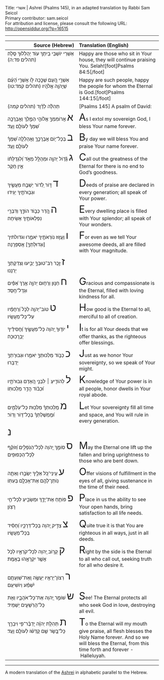 <html>
<head></head>
<body>
Title: אשרי | Ashrei (Psalms 145), in an adapted translation by Rabbi Sam Seicol<br />
Primary contributor: sam.seicol<br />
For attribution and license, please consult the following URL: <a href="http://opensiddur.org/?p=16515">http://opensiddur.org/?p=16515</a>
<p />
<hr />

<table style="margin-left: auto;margin-right: auto;" class="draggable">
<thead><tr><th id="x" style="text-align: right;">Source (Hebrew)</th><th style="text-align: left;">Translation (English)</th></tr></thead>
<tbody>
<tr>
<td style="vertical-align:top;" width="46%">
<div class="liturgy"><span lang="he">
אַשְׁרֵי יוֹשְׁבֵי בֵיתֶךָ עוֹד יְהַלְלוּךָ סֶּלָה׃ (תהלים פד:ה)
</span></div>
</td>
 
<td style="vertical-align:top;" width="53%">
<div class="english">
Happy are those who sit in Your house, they will continue praising You. Selah![foot]Psalms 84:5[/foot]
</div></td>
</tr>


<tr>
<td style="vertical-align:top;" width="46%">
<div class="liturgy"><span lang="he">
אַשְׁרֵ֣י הָ֭עָם שֶׁכָּ֣כָה לּ֑וֹ אַֽשְׁרֵ֥י הָ֝עָ֗ם שֶׁיֲהוָ֥ה אֱלֹהָֽיו׃ (תהלים קמד:טו)
    </span></div>
</td>
 
<td style="vertical-align:top;" width="53%">
<div class="english">
Happy are such people, happy the people for whom the Eternal is God.[foot]Psalms 144:15[/foot]
</div></td>
</tr>


<tr>
<td style="vertical-align:top;" width="46%">
<div class="liturgy"><span lang="he">
(תהלים קמה) תְּהִלָּ֗ה לְדָ֫וִ֥ד 
</span></div>
</td>
 
<td style="vertical-align:top;" width="53%">
<div class="english">
[Psalms 145] A psalm of David:
</div></td>
</tr>


<tr>
<td style="vertical-align:top;" width="46%">
<div class="liturgy"><span lang="he">
<span style="font-size:xx-large;">א</span>&nbsp;אֲרוֹמִמְךָ֣ אֱלוֹהַ֣י הַמֶּ֑לֶךְ וַאֲבָרֲכָ֥ה שִׁ֝מְךָ֗ לְעוֹלָ֥ם וָעֶֽד׃ 
</span></div>
</td>
 
<td style="vertical-align:top;" width="53%">
<div class="english">
<span style="font-size:xx-large;">A</span>s I extol my sovereign God, I bless Your name forever.
</div></td>
</tr>


<tr>
<td style="vertical-align:top;" width="46%">
<div class="liturgy"><span lang="he">
<span style="font-size:xx-large;">ב</span>&nbsp;בְּכָל־י֥וֹם אֲבָרֲכֶ֑ךָּ וַאֲהַלְלָ֥ה שִׁ֝מְךָ֗ לְעוֹלָ֥ם וָעֶֽד׃ 
</span></div>
</td>
 
<td style="vertical-align:top;" width="53%">
<div class="english">
<span style="font-size:xx-large;">B</span>y day we will bless You and praise Your name forever.
</div></td>
</tr>


<tr>
<td style="vertical-align:top;" width="46%">
<div class="liturgy"><span lang="he">
<span style="font-size:xx-large;">ג</span>&nbsp;גָּ֘ד֤וֹל יְהוָ֣ה וּמְהֻלָּ֣ל מְאֹ֑ד וְ֝לִגְדֻלָּת֗וֹ אֵ֣ין חֵֽקֶר׃ 
</span></div>
</td>
 
<td style="vertical-align:top;" width="53%">
<div class="english">
<span style="font-size:xx-large;">C</span>all out the greatness of the Eternal for there is no end to God’s goodness.
</div></td>
</tr>


<tr>
<td style="vertical-align:top;" width="46%">
<div class="liturgy"><span lang="he">
<span style="font-size:xx-large;">ד</span>&nbsp;דּ֣וֹר לְ֭דוֹר יְשַׁבַּ֣ח מַעֲשֶׂ֑יךָ וּגְב֖וּרֹתֶ֣יךָ יַגִּֽידוּ׃ 
</span></div>
</td>
 
<td style="vertical-align:top;" width="53%">
<div class="english">
<span style="font-size:xx-large;">D</span>eeds of praise are declared in every generation; all speak of Your power.
</div></td>
</tr>


<tr>
<td style="vertical-align:top;" width="46%">
<div class="liturgy"><span lang="he">
<span style="font-size:xx-large;">ה</span>&nbsp;הֲ֭דַר כְּב֣וֹד הוֹדֶ֑ךָ וְדִבְרֵ֖י נִפְלְאוֹתֶ֣יךָ אָשִֽׂיחָה׃ 
</span></div>
</td>
 
<td style="vertical-align:top;" width="53%">
<div class="english">
<span style="font-size:xx-large;">E</span>very dwelling place is filled with Your splendor; all speak of Your wonders.
</div></td>
</tr>


<tr>
<td style="vertical-align:top;" width="46%">
<div class="liturgy"><span lang="he">
<span style="font-size:xx-large;">ו</span>&nbsp;וֶעֱז֣וּז נוֹרְאֹתֶ֣יךָ יֹאמֵ֑רוּ וגדולתיך [וּגְדוּלָּתְךָ֥] אֲסַפְּרֶֽנָּה׃ 
</span></div>
</td>
 
<td style="vertical-align:top;" width="53%">
<div class="english">
<span style="font-size:xx-large;">F</span>or even as we tell Your awesome deeds, all are filled with Your magnitude.
</div></td>
</tr>


<tr>
<td style="vertical-align:top;" width="46%">
<div class="liturgy"><span lang="he">
<span style="font-size:xx-large;">ז</span>&nbsp;זֵ֣כֶר רַב־טוּבְךָ֣ יַבִּ֑יעוּ וְצִדְקָתְךָ֥ יְרַנֵּֽנוּ׃ 
</span></div>
</td>
 
<td style="vertical-align:top;" width="53%">
<div class="english">

</div></td>
</tr>


<tr>
<td style="vertical-align:top;" width="46%">
<div class="liturgy"><span lang="he">
<span style="font-size:xx-large;">ח</span>&nbsp;חַנּ֣וּן וְרַח֣וּם יְהוָ֑ה אֶ֥רֶךְ אַ֝פַּ֗יִם וּגְדָל־חָֽסֶד׃ 
</span></div>
</td>
 
<td style="vertical-align:top;" width="53%">
<div class="english">
<span style="font-size:xx-large;">G</span>racious and compassionate is the Eternal, filled with loving kindness for all.
</div></td>
</tr>


<tr>
<td style="vertical-align:top;" width="46%">
<div class="liturgy"><span lang="he">
<span style="font-size:xx-large;">ט</span>&nbsp;טוֹב־יְהוָ֥ה לַכֹּ֑ל וְ֝רַחֲמָ֗יו עַל־כָּל־מַעֲשָֽׂיו׃ 
</span></div>
</td>
 
<td style="vertical-align:top;" width="53%">
<div class="english">
<span style="font-size:xx-large;">H</span>ow good is the Eternal to all, merciful to all of creation.
</div></td>
</tr>


<tr>
<td style="vertical-align:top;" width="46%">
<div class="liturgy"><span lang="he">
<span style="font-size:xx-large;">י</span>&nbsp;יוֹד֣וּךָ יְ֭הוָה כָּל־מַעֲשֶׂ֑יךָ וַ֝חֲסִידֶ֗יךָ יְבָרֲכֽוּכָה׃ 
</span></div>
</td>
 
<td style="vertical-align:top;" width="53%">
<div class="english">
<span style="font-size:xx-large;">I</span>t is for all Your deeds that we offer thanks, as the righteous offer blessings.
</div></td>
</tr>


<tr>
<td style="vertical-align:top;" width="46%">
<div class="liturgy"><span lang="he">
<span style="font-size:xx-large;">כ</span>&nbsp;כְּב֣וֹד מַלְכוּתְךָ֣ יֹאמֵ֑רוּ וּגְבוּרָתְךָ֥ יְדַבֵּֽרוּ׃ 
</span></div>
</td>
 
<td style="vertical-align:top;" width="53%">
<div class="english">
<span style="font-size:xx-large;">J</span>ust as we honor Your sovereignty, so we speak of Your might.
</div></td>
</tr>


<tr>
<td style="vertical-align:top;" width="46%">
<div class="liturgy"><span lang="he">
<span style="font-size:xx-large;">ל</span>&nbsp;לְהוֹדִ֤יעַ ׀ לִבְנֵ֣י הָ֭אָדָם גְּבוּרֹתָ֑יו וּ֝כְב֗וֹד הֲדַ֣ר מַלְכוּתֽוֹ׃ 
</span></div>
</td>
 
<td style="vertical-align:top;" width="53%">
<div class="english">
<span style="font-size:xx-large;">K</span>nowledge of Your power is in all people, honor dwells in Your royal abode.
</div></td>
</tr>


<tr>
<td style="vertical-align:top;" width="46%">
<div class="liturgy"><span lang="he">
<span style="font-size:xx-large;">מ</span>&nbsp;מַֽלְכוּתְךָ֗ מַלְכ֥וּת כָּל־עֹֽלָמִ֑ים וּ֝מֶֽמְשֶׁלְתְּךָ֗ בְּכָל־דּ֥וֹר וָדֽוֹר׃ 
</span></div>
</td>
 
<td style="vertical-align:top;" width="53%">
<div class="english">
<span style="font-size:xx-large;">L</span>et Your sovereignty fill all time and space, and You will rule in every generation.
</div></td>
</tr>


<tr>
<td style="vertical-align:top;" width="46%">
<div class="liturgy"><span lang="he">
<span style="font-size:xx-large;">נ</span>&nbsp;
</span></div>
</td>
 
<td style="vertical-align:top;" width="53%">
<div class="english">

</div></td>
</tr>


<tr>
<td style="vertical-align:top;" width="46%">
<div class="liturgy"><span lang="he">
<span style="font-size:xx-large;">ס</span>&nbsp;סוֹמֵ֣ךְ יְ֭הוָה לְכָל־הַנֹּפְלִ֑ים וְ֝זוֹקֵ֗ף לְכָל־הַכְּפוּפִֽים׃ 
</span></div>
</td>
 
<td style="vertical-align:top;" width="53%">
<div class="english">
<span style="font-size:xx-large;">M</span>ay the Eternal one lift up the fallen and bring uprightness to those who are bent down.
</div></td>
</tr>


<tr>
<td style="vertical-align:top;" width="46%">
<div class="liturgy"><span lang="he">
<span style="font-size:xx-large;">ע</span>&nbsp;עֵֽינֵי־כֹ֭ל אֵלֶ֣יךָ יְשַׂבֵּ֑רוּ וְאַתָּ֤ה נֽוֹתֵן־לָהֶ֖ם אֶת־אָכְלָ֣ם בְּעִתּֽוֹ׃ 
</span></div>
</td>
 
<td style="vertical-align:top;" width="53%">
<div class="english">
<span style="font-size:xx-large;">O</span>ffer visions of fulfillment in the eyes of all, giving sustenance in the time of their need.
</div></td>
</tr>


<tr>
<td style="vertical-align:top;" width="46%">
<div class="liturgy"><span lang="he">
<span style="font-size:xx-large;">פ</span>&nbsp;פּוֹתֵ֥חַ אֶת־יׇדֶ֑ךָ וּמַשְׂבִּ֖יעַ לְכָל־חַ֣י רָצֽוֹן׃ 
</span></div>
</td>
 
<td style="vertical-align:top;" width="53%">
<div class="english">
<span style="font-size:xx-large;">P</span>lace in us the ability to see Your open hands, bring satisfaction to all life needs.
</div></td>
</tr>


<tr>
<td style="vertical-align:top;" width="46%">
<div class="liturgy"><span lang="he">
<span style="font-size:xx-large;">צ</span>&nbsp;צַדִּ֣יק יְ֭הוָה בְּכָל־דְּרָכָ֑יו וְ֝חָסִ֗יד בְּכָל־מַעֲשָֽׂיו׃ 
</span></div>
</td>
 
<td style="vertical-align:top;" width="53%">
<div class="english">
<span style="font-size:xx-large;">Q</span>uite true it is that You are righteous in all ways, just in all deeds.
</div></td>
</tr>


<tr>
<td style="vertical-align:top;" width="46%">
<div class="liturgy"><span lang="he">
<span style="font-size:xx-large;">ק</span>&nbsp;קָר֣וֹב יְ֭הוָה לְכָל־קֹרְאָ֑יו לְכֹ֤ל אֲשֶׁ֖ר יִקְרָאֻ֣הוּ בֶאֱמֶֽת׃ 
</span></div>
</td>
 
<td style="vertical-align:top;" width="53%">
<div class="english">
<span style="font-size:xx-large;">R</span>ight by the side is the Eternal to all who call out, seeking truth for all who desire it.
</div></td>
</tr>


<tr>
<td style="vertical-align:top;" width="46%">
<div class="liturgy"><span lang="he">
<span style="font-size:xx-large;">ר</span>&nbsp;רְצוֹן־יְרֵאָ֥יו יַעֲשֶׂ֑ה וְֽאֶת־שַׁוְעָתָ֥ם יִ֝שְׁמַ֗ע וְיוֹשִׁיעֵֽם׃ 
</span></div>
</td>
 
<td style="vertical-align:top;" width="53%">
<div class="english">

</div></td>
</tr>


<tr>
<td style="vertical-align:top;" width="46%">
<div class="liturgy"><span lang="he">
<span style="font-size:xx-large;">ש</span>&nbsp;שׁוֹמֵ֣ר יְ֭הוָה אֶת־כָּל־אֹהֲבָ֑יו וְאֵ֖ת כָּל־הָרְשָׁעִ֣ים יַשְׁמִֽיד׃ 
</span></div>
</td>
 
<td style="vertical-align:top;" width="53%">
<div class="english">
<span style="font-size:xx-large;">S</span>ee! The Eternal protects all who seek God in love, destroying all evil.
</div></td>
</tr>


<tr>
<td style="vertical-align:top;" width="46%">
<div class="liturgy"><span lang="he">
<span style="font-size:xx-large;">ת</span>&nbsp;תְּהִלַּ֥ת יְהוָ֗ה יְֽדַבֶּ֫ר־פִּ֥י וִיבָרֵ֣ךְ כָּל־בָּ֭שָׂר שֵׁ֥ם קָדְשׁ֗וֹ לְעוֹלָ֥ם וָעֶֽד׃
</span></div>
</td>
 
<td style="vertical-align:top;" width="53%">
<div class="english">
<span style="font-size:xx-large;">T</span>o the Eternal will my mouth give praise, all flesh blesses the Holy Name forever.
And so we will bless the Eternal, from this time forth and forever - Halleluyah.
</div></td>
</tr>
</tbody></table>

<hr />

A modern translation of the <a href="https://en.wikipedia.org/wiki/Ashrei">Ashrei</a> in alphabetic parallel to the Hebrew.
</body>
</html>
